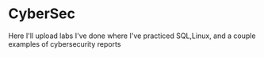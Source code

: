 # CyberSec
<p>Here I'll upload labs I've done where I've practiced SQL,Linux, and a couple examples of cybersecurity reports</p>

